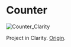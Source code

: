# Counter

![Counter_Clarity](https://i.imgur.com/JWDu0ew.png)

Project in Clarity. [Origin](https://docs.hiro.so/tutorials/clarity-counter).
